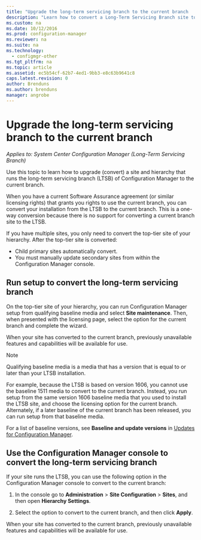 ```yaml
---
title: "Upgrade the long-term servicing branch to the current branch  | Microsoft Docs"
description: "Learn how to convert a Long-Term Servicing Branch site to a Current Branch site."
ms.custom: na
ms.date: 10/12/2016
ms.prod: configuration-manager
ms.reviewer: na
ms.suite: na
ms.technology:
  - configmgr-other
ms.tgt_pltfrm: na
ms.topic: article
ms.assetid: ec5b54cf-62b7-4ed1-9bb3-e8c63b9641c8
caps.latest.revision: 0
author: Brendunsms.author: brendunsmanager: angrobe
---
```



# Upgrade the long-term servicing branch to the current branch*Applies to: System Center Configuration Manager (Long-Term Servicing Branch)*
Use this topic to learn how to upgrade (convert) a site and hierarchy that runs the long-term servicing branch (LTSB) of Configuration Manager to the current branch.

When you have a current Software Assurance agreement (or similar licensing rights) that grants you rights to use the current branch, you can convert your installation from the LTSB to the current branch.  This is a one-way conversion because there is no support for converting a current branch site to the LTSB.

If you have multiple sites, you only need to convert the top-tier site of your hierarchy. After the top-tier site is converted:
- Child primary sites automatically convert.
-	You must manually update secondary sites from within the Configuration Manager console.

## Run setup to convert the long-term servicing branch
On the top-tier site of your hierarchy, you can run Configuration Manager setup from qualifying baseline media and select **Site maintenance**.  Then, when presented with the licensing page, select the option for the current branch and complete the wizard.

When your site has converted to the current branch, previously unavailable features and capabilities will be available for use.

> [!NOTE]  
> Qualifying baseline media is a media that has a version that is equal to or later than your LTSB installation.

For example, because the LTSB is based on version 1606, you cannot use the baseline 1511 media to convert to the current branch. Instead, you run setup from the same version 1606 baseline media that you used to install the LTSB site, and choose the licensing option for the current branch.  Alternately, if a later baseline of the current branch has been released, you can run setup from that baseline media.

For a list of baseline versions, see **Baseline and update versions** in [Updates for Configuration Manager](/sccm/core/servers/manage/updates).

## Use the Configuration Manager console to convert the long-term servicing branch
If your site runs the LTSB, you can use the following option in the Configuration Manager console to convert to the current branch:

 1. In the console go to **Administration** > **Site Configuration** > **Sites**, and then open **Hierarchy Settings**.  

 2. Select the option to convert to the current branch, and then click **Apply**.  

When your site has converted to the current branch, previously unavailable features and capabilities will be available for use.
